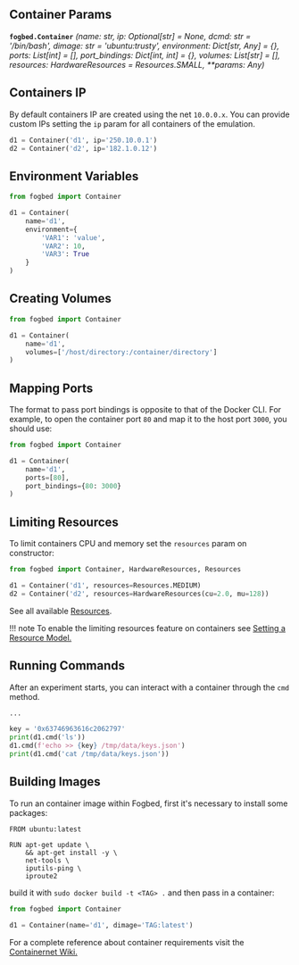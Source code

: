 ## Container Params
<b>`fogbed.Container`</b>
<i>(name: str, ip: Optional[str] = None, dcmd: str = '/bin/bash', dimage: str = 'ubuntu:trusty', 
environment: Dict[str, Any] = {}, ports: List[int] = [], port_bindings: Dict[int, int] = {}, volumes: List[str] = [],
resources: HardwareResources = Resources.SMALL,
**params: Any)
</i>

## Containers IP
By default containers IP are created using the net `10.0.0.x`. You can provide custom IPs 
setting the `ip` param for all containers of the emulation.
```py
d1 = Container('d1', ip='250.10.0.1')
d2 = Container('d2', ip='182.1.0.12')
```

## Environment Variables
```py
from fogbed import Container

d1 = Container(
    name='d1', 
    environment={
        'VAR1': 'value',
        'VAR2': 10,
        'VAR3': True
    }
)
```

## Creating Volumes
```py
from fogbed import Container

d1 = Container(
    name='d1', 
    volumes=['/host/directory:/container/directory']
)
```

## Mapping Ports
The format to pass port bindings is opposite to that of the Docker CLI. For example, to open the container port `80` and map it to the host port `3000`, you should use:
```py
from fogbed import Container

d1 = Container(
    name='d1', 
    ports=[80],
    port_bindings={80: 3000}
)
```

## Limiting Resources
To limit containers CPU and memory set the `resources` param on constructor:
```py
from fogbed import Container, HardwareResources, Resources

d1 = Container('d1', resources=Resources.MEDIUM)
d2 = Container('d2', resources=HardwareResources(cu=2.0, mu=128))
```
See all available <a href="https://larsid.github.io/fogbed/resource_models/#predefined-resources">Resources</a>.

!!! note
    To enable the limiting resources feature on containers see 
    <a href="https://larsid.github.io/fogbed/local_emulation/#setting-a-resource-model">Setting a Resource Model.</a>

## Running Commands
After an experiment starts, you can interact with a container through the `cmd` method.
```py
...

key = '0x63746963616c2062797'
print(d1.cmd('ls'))
d1.cmd(f'echo >> {key} /tmp/data/keys.json')
print(d1.cmd('cat /tmp/data/keys.json'))
```


## Building Images
To run an container image within Fogbed, first it's necessary to install some packages:
```
FROM ubuntu:latest

RUN apt-get update \
    && apt-get install -y \
    net-tools \
    iputils-ping \
    iproute2 

```

build it with `sudo docker build -t <TAG> .` and then pass in a container:
```py
from fogbed import Container

d1 = Container(name='d1', dimage='TAG:latest')
```
For a complete reference about container requirements visit the <a href="https://github.com/containernet/containernet/wiki" target="_blank">Containernet Wiki.</a>